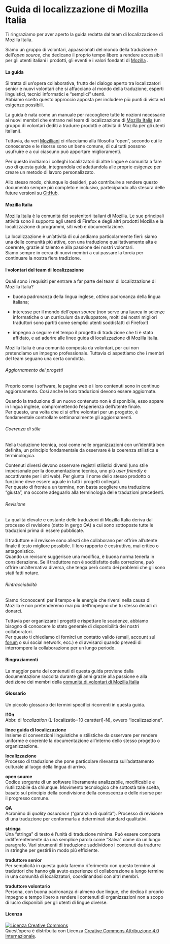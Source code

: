 # Guida di localizzazione di Mozilla Italia

Ti ringraziamo per aver aperto la guida redatta dal team di localizzazione di Mozilla Italia.

Siamo un gruppo di volontari, appassionati del mondo della traduzione e dell’*open source*, che dedicano il proprio tempo libero a rendere accessibili per gli utenti italiani i prodotti, gli eventi e i valori fondanti di [Mozilla](https://www.mozilla.org) .

#### La guida
Si tratta di un’opera collaborativa, frutto del dialogo aperto tra localizzatori senior e nuovi volontari che si affacciano al mondo della traduzione, esperti linguistici, tecnici informatici e “semplici” utenti.<br>
Abbiamo scelto questo approccio apposta per includere più punti di vista ed esigenze possibili.

La guida è nata come un manuale per raccogliere tutte le nozioni necessarie ai nuovi membri che entrano nel team di localizzazione di [Mozilla Italia](https://www.mozillaitalia.org) (un gruppo di volontari dediti a tradurre prodotti e attività di Mozilla per gli utenti italiani).

Tuttavia, da veri [Mozilliani](https://mozillians.org) ci rifacciamo alla filosofia “open”, secondo cui le conoscenze e le risorse sono un bene comune, di cui tutti possono usufruire e a cui ciascuno può apportare miglioramenti.

Per questo invitiamo i colleghi localizzatori di altre lingue e comunità a fare uso di questa guida, integrandola ed adattandola alle proprie esigenze per creare un metodo di lavoro personalizzato.

Allo stesso modo, chiunque lo desideri, può contribuire a rendere questo documento sempre più completo e inclusivo, partecipando alla stesura delle future versioni su [GitHub](https://github.com/kitsunenosaraT/Mozilla-Italia-l10n-guide/).


#### Mozilla Italia

[Mozilla Italia](https://www.mozillaitalia.org) è la comunità dei sostenitori italiani di Mozilla.
Le sue principali attività sono il supporto agli utenti di Firefox e degli altri prodotti Mozilla e la localizzazione di programmi, siti web e documentazione.

La localizzazione è un’attività di cui andiamo particolarmente fieri: siamo una delle comunità più attive, con una traduzione qualitativamente alta e coerente, grazie al talento e alla passione dei nostri volontari.<br> Siamo sempre in cerca di nuovi membri a cui passare la torcia per continuare la nostra fiera tradizione.

#### I volontari del team di localizzazione
Quali sono i requisiti per entrare a far parte del team di localizzazione di Mozilla Italia?

* buona padronanza della lingua inglese, *ottima* padronanza della lingua italiana;

* interesse per il mondo dell’*open source* (non serve una laurea in scienze informatiche o un curriculum da sviluppatore, molti dei nostri migliori traduttori sono partiti come semplici utenti soddisfatti di Firefox!)

* impegno a seguire nel tempo il progetto di traduzione che ti è stato affidato, e ad aderire alle linee guida di localizzazione di Mozilla Italia.

Mozilla Italia è una comunità composta da volontari, per cui non pretendiamo un impegno professionale. Tuttavia ci aspettiamo che i membri del team seguano una certa condotta.

###### Aggiornamento dei progetti

Proprio come i software, le pagine web e i loro contenuti sono in continuo aggiornamento. Così anche le loro traduzioni devono essere aggiornate.

Quando la traduzione di un nuovo contenuto non è disponibile, esso appare in lingua inglese, compromettendo l’esperienza dell’utente finale.<br>
Per questo, una volta che ci si offre volontari per un progetto, è fondamentale controllare settimanalmente gli aggiornamenti.

###### Coerenza di stile

Nella traduzione tecnica, così come nelle organizzazioni con un’identità ben definita, un principio fondamentale da osservare è la coerenza stilistica e terminologica.

Contenuti diversi devono osservare registri stilistici diversi (uno stile impersonale per la documentazione tecnica, uno più *user friendly*  e accattivante per i siti web).
Per giunta il nome dello stesso prodotto o funzione deve essere uguale in tutti i progetti collegati. <br>Per questo di fronte a un termine, non basta scegliere una traduzione “giusta”, ma occorre adeguarlo alla terminologia delle traduzioni precedenti.

###### Revisione

La qualità elevate e costante delle traduzioni di Mozilla Italia deriva dal processo di revisione (detto in gergo QA) a cui sono sottoposte tutte le traduzioni prima di essere pubblicate.

Il traduttore e il revisore sono alleati che collaborano per offrire all’utente finale il testo migliore possibile. Il loro rapporto è costruttivo, mai critico o antagonistico.<br>
Quando un revisore suggerisce una modifica, è buona norma tenerla in considerazione. Se il traduttore non è soddisfatto della correzione, può offrire un’alternativa diversa, che tenga però conto dei problemi che gli sono stati fatti notare.

###### Rintracciabilità

Siamo riconoscenti per il tempo e le energie che riversi nella causa di Mozilla e non pretenderemo mai più dell’impegno che tu stesso decidi di donarci.

Tuttavia per organizzare i progetti e rispettare le scadenze, abbiamo bisogno di conoscere lo stato generale di disponibilità dei nostri collaboratori. <br>
Per questo ti chiediamo di fornirci un contatto valido (email, account sul [forum](https://forum.mozillaitalia.org) o sui social network, ecc.) e di avvisarci quando prevedi di interrompere la collaborazione per un lungo periodo.

#### Ringraziamenti
La maggior parte dei contenuti di questa guida proviene dalla documentazione raccolta durante gli anni grazie alla passione e alla dedizione dei membri della [comunità di volontari di Mozilla Italia](https://forum.mozillaitalia.org/)



#### Glossario
Un piccolo glossario dei termini specifici ricorrenti in questa guida.

**l10n**<br>Abbr. di *localization* (L-[ocalizatio=10 caratteri]-N), ovvero “localizzazione”.

**linee guida di localizzazione**<br>Insieme di convenzioni linguistiche e stilistiche da osservare per rendere uniforme e coerente la documentazione all’interno dello stesso progetto o organizzazione.  

**localizzazione**<br>Processo di traduzione che pone particolare rilevanza sull’adattamento culturale al luogo della lingua di arrivo.

**open source**<br>Codice sorgente di un software liberamente analizzabile, modificabile e riutilizzabile da chiunque. Movimento tecnologico che sottostà tale scelta, basato sul principio della condivisione della conoscenza e delle risorse per il progresso comune.

**QA**<br>Acronimo di *quality assurance* (“garanzia di qualità”). Processo di revisione di una traduzione per conformarla a determinati standard qualitativi.

**stringa**<br>Una “stringa” di testo è l’unità di traduzione minima. Può essere composta indifferentemente da una semplice parola come “Salva” come da un lungo paragrafo. Vari strumenti di traduzione suddividono i contenuti da tradurre in stringhe per gestirli in modo più efficiente.

**traduttore senior**<br>Per semplicità in questa guida faremo riferimento con questo termine ai traduttori che hanno già avuto esperienze di collaborazione a lungo termine in una comunità di localizzatori, coordinandosi con altri membri.

**traduttore volontario**<br>Persona, con buona padronanza di almeno due lingue, che dedica il proprio impegno e tempo libero a rendere i contenuti di organizzazioni non a scopo di lucro disponibili per gli utenti di lingue diverse.

#### Licenza

<a rel="license" href="http://creativecommons.org/licenses/by/4.0/"><img alt="Licenza Creative Commons" style="border-width:0" src="https://i.creativecommons.org/l/by/4.0/88x31.png" /></a><br />Quest’opera è distribuita con Licenza <a rel="license" href="http://creativecommons.org/licenses/by/4.0/">Creative Commons Attribuzione 4.0 Internazionale</a>.
